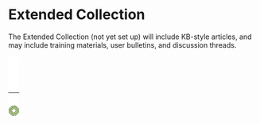 [title]: # (Extended Collection)
[tags]: # (Account Lifecycle Manager,ALM,)
[priority]: # (9000)

# Extended Collection

The Extended Collection (not yet set up) will include KB-style articles, and may include training materials, user bulletins, and discussion threads.

![Article End](../alm-bug.png)

  

  
